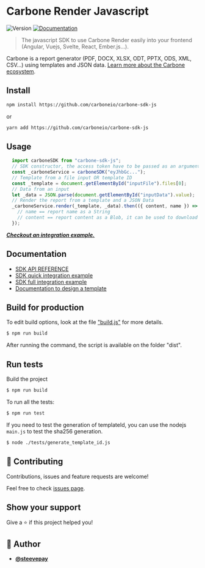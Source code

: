 # Carbone Render Javascript
![Version](https://img.shields.io/badge/version-1.1.0-blue.svg?cacheSeconds=2592000)
[![Documentation](https://img.shields.io/badge/documentation-yes-brightgreen.svg)](./doc/API-REFERENCE.md)

> The javascript SDK to use Carbone Render easily into your frontend (Angular, Vuejs, Svelte, React, Ember.js...).

Carbone is a report generator (PDF, DOCX, XLSX, ODT, PPTX, ODS, XML, CSV...) using templates and JSON data.
[Learn more about the Carbone ecosystem](https://carbone.io/documentation.html).

## Install

```sh
npm install https://github.com/carboneio/carbone-sdk-js
```

or

```sh
yarn add https://github.com/carboneio/carbone-sdk-js
```

## Usage

```js
  import carboneSDK from "carbone-sdk-js";
  // SDK constructor, the access token have to be passed as an argument to carboneRenderSDK
  const _carboneService = carboneSDK("eyJhbGc...");
  // Template from a file input OR template ID
  const _template = document.getElementById("inputFile").files[0];
  // Data from an input
  let _data = JSON.parse(document.getElementById("inputData").value);
  // Render the report from a template and a JSON Data
  _carboneService.render(_template, _data).then(({ content, name }) => {
    // name == report name as a String
    // content == report content as a Blob, it can be used to download the file
  });
```
***[Checkout an integration example.](./doc/index.render.example.html)***

## Documentation

- [SDK API REFERENCE](./doc/API-REFERENCE.md)
- [SDK quick integration example](./doc/index.render.example.html)
- [SDK full integration example](./doc/index.full.example.html)
- [Documentation to design a template](https://carbone.io/documentation.html#building-a-template)

## Build for production

To edit build options, look at the file ["build.js"](./bin/build.js) for more details.

```bash
$ npm run build
```

After running the command, the script is available on the folder "dist".

## Run tests
Build the project
```bash
$ npm run build
```
To run all the tests:
```bash
$ npm run test
```
If you need to test the generation of templateId, you can use the nodejs `main.js` to test the sha256 generation.
```bash
$ node ./tests/generate_template_id.js
```

## 🤝 Contributing

Contributions, issues and feature requests are welcome!

Feel free to check [issues page](https://github.com/carboneio/carbone-sdk-js/issues).

## Show your support

Give a ⭐️ if this project helped you!

## 👤 Author

- [**@steevepay**](https://github.com/steevepay)
